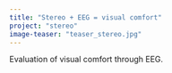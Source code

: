 ```yaml
---
title: "Stereo + EEG = visual comfort"
project: "stereo"
image-teaser: "teaser_stereo.jpg"
---
```


Evaluation of visual comfort through EEG.
